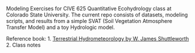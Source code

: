 Modeling Exercises for CIVE 625 Quantitative Ecohydrology class at Colorado State University. The current repo consists of datasets, modeling scripts, and results from a simple SVAT (Soil Vegetation Atmosphere Transfer Model) and a toy Hydrologic model.

Reference book: 1. [Terrestrial Hydrometeorology by W. James Shuttleworth](https://onlinelibrary.wiley.com/doi/book/10.1002/9781119951933)
                2. Class notes
